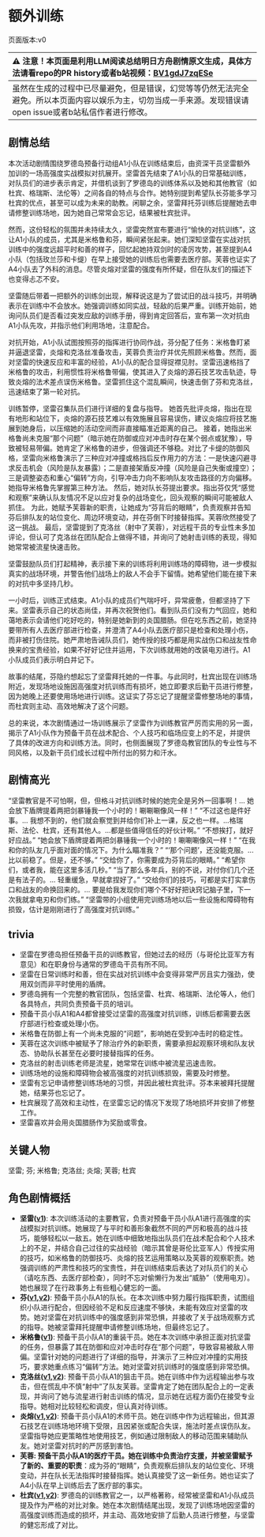 # 额外训练
页面版本:v0
 

| :warning: 注意！本页面是利用LLM阅读总结明日方舟剧情原文生成，具体方法请看repo的PR history或者b站视频：[BV1gdJ7zqESe](https://www.bilibili.com/video/BV1gdJ7zqESe/)         |
|:----------------------------|
| 虽然在生成的过程中已尽量避免，但是错误，幻觉等等仍然无法完全避免。所以本页面内容以娱乐为主，切勿当成一手来源。发现错误请open issue或者b站私信作者进行修改。|



## 剧情总结
本次活动剧情围绕罗德岛预备行动组A1小队在训练结束后，由资深干员坚雷额外加训的一场高强度实战模拟对抗展开。坚雷首先结束了A1小队的日常基础训练，对队员们的进步表示肯定，并借机谈到了罗德岛的训练体系以及她和其他教官（如杜宾、格瑞斯、法伦等）之间各自的特点与合作。她特别提到希望队长芬能多学习杜宾的优点，甚至可以成为未来的助教。闲聊之余，坚雷拜托芬训练后提醒她去申请修整训练场地，因为她自己常常会忘记，结果被杜宾批评。

然而，这份轻松的氛围并未持续太久，坚雷突然宣布要进行“愉快的对抗训练”，这让A1小队的成员，尤其是米格鲁和芬，瞬间紧张起来。她们深知坚雷在实战对抗训练中的强度远超平时和善的样子，回忆起她持双剑时的凌厉攻势，甚至提到A4小队（包括玫兰莎和卡缇）在早上接受她的训练后也需要去医疗部。芙蓉也证实了A4小队去了外科的消息。尽管炎熔对坚雷的强度有所怀疑，但在队友们的描述下也变得忐忑不安。

坚雷随后带着一把额外的训练剑出现，解释说这是为了尝试旧的战斗技巧，并明确表示在训练中不会放水。她强调训练如同实战，轻敌的后果严重。训练开始前，她询问队员们是否看过突发应敌的训练手册，得到肯定回答后，宣布第一次对抗由A1小队先攻，并指示他们利用场地，注意配合。

对抗开始，A1小队试图按照芬的指挥进行协同作战，芬分配了任务：米格鲁盯紧并逼退坚雷，炎熔和克洛丝准备攻击，芙蓉负责治疗并优先照顾米格鲁。然而，面对坚雷的快速反应和丰富的经验，A1小队的配合显得捉襟见肘。坚雷迅速格挡了米格鲁的攻击，利用惯性将米格鲁带偏，使其进入了炎熔的源石技艺攻击轨迹，导致炎熔的法术差点误伤米格鲁。坚雷抓住这个混乱瞬间，快速击倒了芬和克洛丝，迅速结束了第一轮对抗。

训练暂停，坚雷召集队员们进行详细的复盘与指导。
她首先批评炎熔，指出在现有地形和站位下，炎熔的源石技艺难以有效施展且容易误伤，建议炎熔应将技艺施展到她身后，以压缩她的活动空间而非直接瞄准近距离的自己。
接着，她指出米格鲁尚未克服“那个问题”（暗示她在防御或应对冲击时存在某个弱点或犹豫），导致被轻易带偏。她肯定了米格鲁的进步，但强调还不够稳。对比了卡缇的防御风格，坚雷向米格鲁演示了三种应对冲撞或格挡后反作用力的方法：一是快速闪避寻求反击机会（风险是队友暴露）；二是直接架盾反冲撞（风险是自己失衡或撞空）；三是调整姿态和重心“偏转”方向，引导冲击力向不影响队友攻击路径的方向偏移。她指导米格鲁先掌握第三种方法。
然后，她对队长芬提出要求。指出芬仅凭“感觉和观察”来确认队友情况不足以应对复杂的战场变化，回头观察的瞬间可能被敌人抓住。
为此，她赋予芙蓉新的职责，让她成为“芬背后的眼睛”，负责观察并告知芬后排队友的站位变化、周边环境变动，并在芬倒下时接替指挥。芙蓉欣然接受了这一挑战。
最后，坚雷提到了克洛丝（射中了芙蓉），对远程干员的专业性未多加评论，但认可了克洛丝在团队配合上做得不错，并询问了她射击训练的表现，得知她常常被流星快速击败。

坚雷鼓励队员们打起精神，表示接下来的训练将利用训练场的障碍物，进一步模拟真实的战场环境，并警告他们战场上的敌人不会手下留情。她希望他们能在接下来的对抗中多坚持几秒。

一小时后，训练正式结束。A1小队的成员们气喘吁吁，异常疲惫，但都坚持了下来。坚雷表示自己的状态尚佳，并再次祝贺他们。看到队员们没有力气回应，她和蔼地表示会请他们吃好吃的，特别是她新到的炎国腊肠。但在吃东西之前，她坚持要带所有人去医疗部进行检查，并澄清了A4小队去医疗部只是检查和处理小伤，而非被打伤住院。她严肃地告诫队员们，她传授的技巧都是用实战伤口和战友性命换来的宝贵经验，如果不好好记住并运用，下次训练就用她的改装电刃进行。A1小队成员们表示明白并记下。

故事的结尾，芬隐约想起忘了坚雷拜托她的一件事。与此同时，杜宾出现在训练场附近，发现场地设施因高强度对抗训练而有损坏，她立即要求后勤干员进行修整，因为她晚上还要使用场地进行训练。这证实了芬忘记了提醒坚雷修整场地的事情，而杜宾则主动、高效地解决了这个问题。

总的来说，本次剧情通过一场训练展示了坚雷作为训练教官严厉而实用的另一面，揭示了A1小队作为预备干员在战术配合、个人技巧和临场应变上的不足，并提供了具体的改进方向和训练方法。同时，也侧面展现了罗德岛教官团队的专业性与不同风格，以及新干员们成长过程中所付出的努力和汗水。
## 剧情高光
“坚雷教官是不可怕啊，但，但格斗对抗训练时候的她完全是另外一回事啊！... 她会放下盾牌提着两把剑暴锤我一个小时的！唰唰唰像风一样！”
“不过这也是件好事。... 我想不到的，他们就会察觉到并给你们补上一课，反之也一样。...格瑞斯、法伦、杜宾，还有其他人。...都是些值得信任的好伙计啊。”
“不想挨打，就好好应战。”
“她会放下盾牌提着两把剑暴锤我一个小时的！唰唰唰像风一样！”
“在我和你的队友几乎面对面的情况下。为什么瞄准我？”
“‘那个问题’，还没能克服。...比以前稳了。但是，还不够。”
“交给你了，你需要成为芬背后的眼睛。”
“希望你们，或者我，能在这里多活几秒。”
“当了那么多年兵，别的不说，对付你们几个还是有法子的。... 轻重缓急，早就拿捏好了。”
“交给你们的技巧，可都是实打实拿伤口和战友的命换回来的。... 要是给我发现你们哪个不好好把诀窍记脑子里，下一次我就拿电刃和你们练。”
“坚雷带的小组使用完训练场地以后一些设施和障碍物有损毁，估计是刚刚进行了高强度对抗训练。”
## trivia
*   坚雷在罗德岛担任预备干员的训练教官，但她过去的经历（与哥伦比亚军方有意见）和在职身份与通常的罗德岛干员有所不同。
*   坚雷在日常训练时和善，但在实战对抗训练中会变得非常严厉且实力强劲，使用双剑而非平时使用的盾牌。
*   罗德岛拥有一个完整的教官团队，包括坚雷、杜宾、格瑞斯、法伦等人，他们各具特点，共同负责预备干员的培训。
*   预备干员小队A1和A4都曾接受过坚雷的高强度对抗训练，训练后都需要去医疗部进行检查或处理小伤。
*   米格鲁在防御上有一个尚未克服的“问题”，影响她在受到冲击时的稳定性。
*   芙蓉在这次训练中被赋予了除治疗外的新职责，需要承担起观察环境和队友状态、协助队长甚至在必要时接替指挥的任务。
*   克洛丝的射击训练老师是流星，她常常在训练中被流星迅速击败。
*   训练场地的设施和障碍物会被高强度的对抗训练损毁，需要及时修整。
*   坚雷有忘记申请修整训练场地的习惯，并因此被杜宾批评。芬本来被拜托提醒她，结果芬也忘记了。
*   杜宾展现了高效和主动性，在坚雷忘记的情况下发现了场地损坏并安排了修整工作。
*   坚雷喜欢并会用炎国腊肠作为奖励或零食。
## 关键人物
坚雷; 芬; 米格鲁; 克洛丝; 炎熔; 芙蓉; 杜宾
## 角色剧情概括
-   **坚雷([v1](../chars/char_260_durnar.md))**: 本次训练活动的主要教官，负责对预备干员小队A1进行高强度的实战模拟对抗训练。她展现了与平时和善形象截然不同的严厉和极高的战斗技巧，能够轻松以一敌五。她在训练中细致地指出队员们在战术配合和个人技术上的不足，并结合自己过往的实战经验（暗示其曾是哥伦比亚军人）传授实用的技巧，如米格鲁的防御技巧、炎熔的技艺运用策略以及芙蓉的观察职责。她强调训练的严肃性和技巧的宝贵性，并在训练结束后表达了对队员们的关心（请吃东西、去医疗部检查），同时不忘对偷懒行为发出“威胁”（使用电刃）。她也展现了在行政事务上有些粗心健忘的一面。
-   **芬([v1](../chars/char_123_fang.md),[v2](../char_v3/char_123_fang.md))**: 预备干员小队A1的队长。在本次训练中努力履行指挥职责，试图组织小队进行配合，但因经验不足和反应速度不够快，未能有效应对坚雷的攻势。她对坚雷在对抗训练中的强度感到非常恐惧，并接收了关于战场观察方式的指导。她被坚雷拜托提醒申请修整训练场地，但最终忘记了。
-   **米格鲁([v1](../chars/char_122_beagle.md))**: 预备干员小队A1的重装干员。她在本次训练中承担正面对抗坚雷的任务，但暴露了其在防御和应对冲击时存在“那个问题”，导致容易被敌人带偏。坚雷针对她的问题进行了详细的指导，并演示了三种应对冲撞的实用技巧，要求她重点练习“偏转”方法。她对坚雷对抗训练时的强度感到非常恐惧。
-   **克洛丝([v1](../chars/char_124_kroos.md),[v2](../char_v3/char_124_kroos.md))**: 预备干员小队A1的狙击干员。她在训练中作为远程输出参与攻击，但在慌乱中不慎“射中”了队友芙蓉。坚雷肯定了她在团队配合上的一定表现，并询问了她与流星进行射击训练的情况，显示她在远程方面仍在接受专业指导。她相对比较轻松和调皮，但认真对待训练。
-   **炎熔([v1](../chars/char_121_lava.md),[v2](../char_v3/char_121_lava.md))**: 预备干员小队A1的术师干员。她在训练中作为远程输出，但其源石技艺在训练场地环境下受限，且因紧张或配合失误，施法时差点误伤队友。坚雷指导她应更策略性地使用技艺，例如通过限制敌人的移动范围来辅助队友。她对坚雷对抗时的严厉感到害怕。
-   **芙蓉: 预备干员小队A1的医疗干员。她在训练中负责治疗支援，并被坚雷赋予了新的、重要的职责**：成为芬的“眼睛”，负责观察后排队友的站位变化、环境变动，并在队长无法指挥时接替指挥。她认真接受了这一新任务。她也证实了A4小队在早上训练后去了医疗部的事实。
-   **杜宾([v1](../chars/char_130_doberm.md),[v2](../char_v3/char_130_doberm.md))**: 罗德岛的训练教官之一，以严格著称，经常被坚雷和A1小队成员提及作为严格的对比对象。她在本次剧情结尾出现，发现了训练场地因坚雷的高强度训练而造成的损坏，并主动、高效地安排了后勤人员进行修整，与坚雷的健忘形成了对比。
